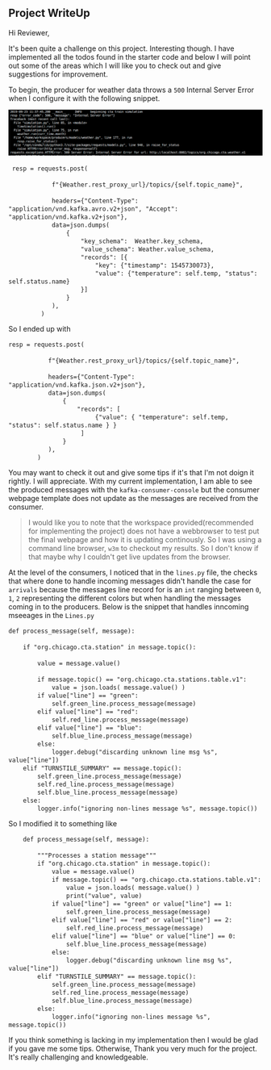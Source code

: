 ## Project WriteUp

Hi Reviewer,

It's been quite a challenge on this project. Interesting though. I have implemented all the todos found in the starter code and below I will point out some of the areas which I will like you to check out and give suggestions for improvement.

To begin, the producer for weather data throws a `500` Internal Server Error when I configure it with the following snippet.

![](screenshots/error.png)


```
 resp = requests.post(

            f"{Weather.rest_proxy_url}/topics/{self.topic_name}",

            headers={"Content-Type": "application/vnd.kafka.avro.v2+json", "Accept": "application/vnd.kafka.v2+json"},
            data=json.dumps(
                {   
                    "key_schema":  Weather.key_schema,
                    "value_schema": Weather.value_schema,
                    "records": [{ 
                        "key": {"timestamp": 1545730073},
                        "value": {"temperature": self.temp, "status": self.status.name}
                    }]
                }
            ),
         )
```

So I ended up with 

```
resp = requests.post(

           f"{Weather.rest_proxy_url}/topics/{self.topic_name}",

           headers={"Content-Type": "application/vnd.kafka.json.v2+json"},
           data=json.dumps(
               {
                   "records": [
                        {"value": { "temperature": self.temp, "status": self.status.name } }
                    ]
               }
           ),
        )
```

You may want to check it out and give some tips if it's that I'm not doign it rightly. I will appreciate.
With my current implementation, I am able to see the produced messages with the `kafka-consumer-console` but the consumer webpage template does not update as the messages are received from the consumer.

> I would like you to note that the workspace provided(recommended for implementing the project) does not have a webbrowser to test put the final webpage and how it is updating continously. So I was using a command line browser, `w3m` to checkout my results. So I don't know if that maybe why I couldn't get live updates from the browser.



At the level of the consumers, I noticed that  in the `lines.py` file, the checks that where done to handle incoming messages didn't handle the case for `arrivals` because the messages line record for is an `int` ranging between `0`, `1`, `2`  representing the different colors but when handling the messages coming in to the producers. Below is the snippet that handles inncoming mseeages in the `Lines.py` 

```
def process_message(self, message):

    if "org.chicago.cta.station" in message.topic():

        value = message.value()

        if message.topic() == "org.chicago.cta.stations.table.v1":
            value = json.loads( message.value() )
        if value["line"] == "green":
            self.green_line.process_message(message)
        elif value["line"] == "red":
            self.red_line.process_message(message)
        elif value["line"] == "blue":
            self.blue_line.process_message(message)
        else:
            logger.debug("discarding unknown line msg %s", value["line"])
    elif "TURNSTILE_SUMMARY" == message.topic():
        self.green_line.process_message(message)
        self.red_line.process_message(message)
        self.blue_line.process_message(message)
    else:
        logger.info("ignoring non-lines message %s", message.topic())
```

So I modified it to something like

```
    def process_message(self, message):
        
        """Processes a station message"""
        if "org.chicago.cta.station" in message.topic():
            value = message.value()
            if message.topic() == "org.chicago.cta.stations.table.v1":
                value = json.loads( message.value() )
                print("value", value)
            if value["line"] == "green" or value["line"] == 1:
                self.green_line.process_message(message)
            elif value["line"] == "red" or value["line"] == 2:
                self.red_line.process_message(message)
            elif value["line"] == "blue" or value["line"] == 0:
                self.blue_line.process_message(message)
            else:
                logger.debug("discarding unknown line msg %s", value["line"])
        elif "TURNSTILE_SUMMARY" == message.topic():
            self.green_line.process_message(message)
            self.red_line.process_message(message)
            self.blue_line.process_message(message)
        else:
            logger.info("ignoring non-lines message %s", message.topic())
```

If you think something is lacking in my implementation then I would be glad if you gave me some tips. Otherwise, Thank you very much for the project. It's really challenging and knowledgeable. 



